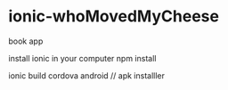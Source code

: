 # ionic-whoMovedMyCheese
book app

install ionic in your computer
npm install

ionic build cordova android // apk installler
